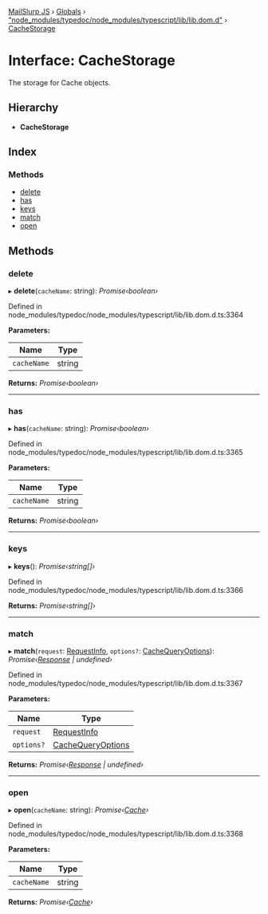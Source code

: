 [MailSlurp JS](../README.md) › [Globals](../globals.md) › ["node_modules/typedoc/node_modules/typescript/lib/lib.dom.d"](../modules/_node_modules_typedoc_node_modules_typescript_lib_lib_dom_d_.md) › [CacheStorage](_node_modules_typedoc_node_modules_typescript_lib_lib_dom_d_.cachestorage.md)

# Interface: CacheStorage

The storage for Cache objects.

## Hierarchy

* **CacheStorage**

## Index

### Methods

* [delete](_node_modules_typedoc_node_modules_typescript_lib_lib_dom_d_.cachestorage.md#delete)
* [has](_node_modules_typedoc_node_modules_typescript_lib_lib_dom_d_.cachestorage.md#has)
* [keys](_node_modules_typedoc_node_modules_typescript_lib_lib_dom_d_.cachestorage.md#keys)
* [match](_node_modules_typedoc_node_modules_typescript_lib_lib_dom_d_.cachestorage.md#match)
* [open](_node_modules_typedoc_node_modules_typescript_lib_lib_dom_d_.cachestorage.md#open)

## Methods

###  delete

▸ **delete**(`cacheName`: string): *Promise‹boolean›*

Defined in node_modules/typedoc/node_modules/typescript/lib/lib.dom.d.ts:3364

**Parameters:**

Name | Type |
------ | ------ |
`cacheName` | string |

**Returns:** *Promise‹boolean›*

___

###  has

▸ **has**(`cacheName`: string): *Promise‹boolean›*

Defined in node_modules/typedoc/node_modules/typescript/lib/lib.dom.d.ts:3365

**Parameters:**

Name | Type |
------ | ------ |
`cacheName` | string |

**Returns:** *Promise‹boolean›*

___

###  keys

▸ **keys**(): *Promise‹string[]›*

Defined in node_modules/typedoc/node_modules/typescript/lib/lib.dom.d.ts:3366

**Returns:** *Promise‹string[]›*

___

###  match

▸ **match**(`request`: [RequestInfo](../modules/_node_modules_typedoc_node_modules_typescript_lib_lib_dom_d_.md#requestinfo), `options?`: [CacheQueryOptions](_node_modules_typedoc_node_modules_typescript_lib_lib_dom_d_.cachequeryoptions.md)): *Promise‹[Response](_node_modules_typedoc_node_modules_typescript_lib_lib_dom_d_.response.md) | undefined›*

Defined in node_modules/typedoc/node_modules/typescript/lib/lib.dom.d.ts:3367

**Parameters:**

Name | Type |
------ | ------ |
`request` | [RequestInfo](../modules/_node_modules_typedoc_node_modules_typescript_lib_lib_dom_d_.md#requestinfo) |
`options?` | [CacheQueryOptions](_node_modules_typedoc_node_modules_typescript_lib_lib_dom_d_.cachequeryoptions.md) |

**Returns:** *Promise‹[Response](_node_modules_typedoc_node_modules_typescript_lib_lib_dom_d_.response.md) | undefined›*

___

###  open

▸ **open**(`cacheName`: string): *Promise‹[Cache](_node_modules_typedoc_node_modules_typescript_lib_lib_dom_d_.cache.md)›*

Defined in node_modules/typedoc/node_modules/typescript/lib/lib.dom.d.ts:3368

**Parameters:**

Name | Type |
------ | ------ |
`cacheName` | string |

**Returns:** *Promise‹[Cache](_node_modules_typedoc_node_modules_typescript_lib_lib_dom_d_.cache.md)›*
